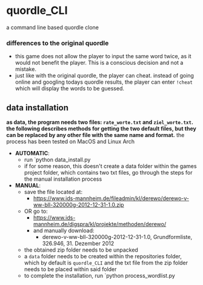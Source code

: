 # quordle_CLI
a command line based quordle clone

### differences to the original quordle
- this game does not allow the player to input the same word twice, as it would not benefit the player. This is a conscious decision and not a mistake.
- just like with the original quordle, the player can cheat. instead of going online and googling todays quordle results, the player can enter ```!cheat``` which will display the words to be guessed.
## data installation
**as data, the program needs two files: ```rate_worte.txt``` and ```ziel_worte.txt```. the following describes methods for getting the two default files, but they can be replaced by any other file with the same name and format.**
the process has been tested on MacOS and Linux Arch

- **AUTOMATIC**:
	- run `python data_install.py
	- if for some reason, this doesn't create a data folder within the games project folder, which contains two txt files, go through the steps for the manual installation process
- **MANUAL**: 
	- save the file located at:
		- https://www.ids-mannheim.de/fileadmin/kl/derewo/derewo-v-ww-bll-320000g-2012-12-31-1.0.zip
	- OR go to:
		- https://www.ids-mannheim.de/digspra/kl/projekte/methoden/derewo/
		- and manually download:
			- derewo-v-ww-bll-320000g-2012-12-31-1.0, Grundformliste, 326.946, 31. Dezember 2012
	- the obtained zip folder needs to be unpacked
	- a ```data``` folder needs to be created within the repositories folder, which by default is ```quordle_CLI``` and the txt file from the zip folder needs to be placed within said folder
	- to complete the installation, run `python process_wordlist.py